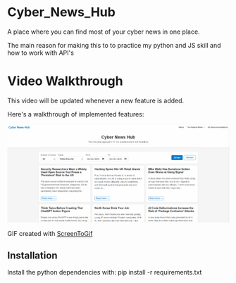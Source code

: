 # Cyber_News_Hub
A place where you can find most of your cyber news in one place. 
<p>The main reason for making this to to practice my python and JS skill and how to work with API's</p>

<h1>Video Walkthrough</h1>
<p>This video will be updated whenever a new feature is added.</p>

Here's a walkthrough of implemented features:

<img src='/public/assets/cyber_anim.gif' title='Video Walkthrough' width='' alt='Video Walkthrough' />

GIF created with 
[ScreenToGif](https://www.screentogif.com/) 

## Installation

Install the python dependencies with:
pip install -r requirements.txt

